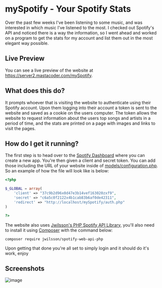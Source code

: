# mySpotify - Your Spotify Stats
Over the past few weeks I've been listening to some music, and was interested in which music I've listened to the most. I checked out Spotify's API and noticed there is a way the information, so I went ahead and worked on a program to get the stats for my account and list them out in the most elegant way possible.

## Live Preview
You can see a live preview of the website at https://server2.mastacoder.com/mySpotify.

## What does this do?
It prompts whoever that is visiting the website to authenticate using their Spotify account. Upon them logging into their account a token is sent to the website and saved as a cookie on the users computer. The token allows the website to request information about the users top songs and artists in a period of time, and the stats are printed on a page with images and links to visit the pages.

## How do I get it running?
The first step is to head over to the [Spotify Dashboard](https://beta.developer.spotify.com/dashboard/) where you can create a new app. You're then given a client and secret token. You can add those including the URL of your website inside of [models/configuration.php](https://github.com/MastaCoder/mySpotify/blob/master/models/configuration.php). So an example of how the file will look like is below:

```php
<?php

$_GLOBAL = array(
    'client' => "37c9b2d96x0d47e3b14vef163020zxf9",
    'secret' => "c6a5c0f2122x4b1cab83b6af0de42311",
    'redirect' => "http://localhost/mySpotify/auth.php"
)

?>
```

The website also uses [Jwilsson's PHP Spotify API Library](https://github.com/jwilsson/spotify-web-api-php), you'll also need to install it using [Composer](https://getcomposer.org/) with the command below:

```
composer require jwilsson/spotify-web-api-php
```

Upon getting that done you're all set to simply login and it should do it's work, enjoy

## Screenshots
![image](https://makan.bz/shr/1546294865.png)
